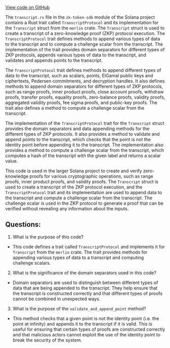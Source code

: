 
[View code on GitHub](https://github.com/solana-labs/solana/blob/master/zk-token-sdk/src/transcript.rs)

The `transcript.rs` file in the `zk-token-sdk` module of the Solana project contains a Rust trait called `TranscriptProtocol` and its implementation for the `Transcript` struct from the `merlin` crate. The `Transcript` struct is used to create a transcript of a zero-knowledge proof (ZKP) protocol execution. The `TranscriptProtocol` trait defines methods to append various types of data to the transcript and to compute a challenge scalar from the transcript. The implementation of the trait provides domain separators for different types of ZKP protocols, appends various types of data to the transcript, and validates and appends points to the transcript.

The `TranscriptProtocol` trait defines methods to append different types of data to the transcript, such as scalars, points, ElGamal public keys and ciphertexts, Pedersen commitments, and decryption handles. It also defines methods to append domain separators for different types of ZKP protocols, such as range proofs, inner product proofs, close account proofs, withdraw proofs, transfer proofs, equality proofs, zero-balance proofs, validity proofs, aggregated validity proofs, fee sigma proofs, and public-key proofs. The trait also defines a method to compute a challenge scalar from the transcript.

The implementation of the `TranscriptProtocol` trait for the `Transcript` struct provides the domain separators and data appending methods for the different types of ZKP protocols. It also provides a method to validate and append points to the transcript, which checks that the point is not the identity point before appending it to the transcript. The implementation also provides a method to compute a challenge scalar from the transcript, which computes a hash of the transcript with the given label and returns a scalar value.

This code is used in the larger Solana project to create and verify zero-knowledge proofs for various cryptographic operations, such as range proofs, inner product proofs, and validity proofs. The `Transcript` struct is used to create a transcript of the ZKP protocol execution, and the `TranscriptProtocol` trait and its implementation are used to append data to the transcript and compute a challenge scalar from the transcript. The challenge scalar is used in the ZKP protocol to generate a proof that can be verified without revealing any information about the inputs.
## Questions: 
 1. What is the purpose of this code?
- This code defines a trait called `TranscriptProtocol` and implements it for `Transcript` from the `merlin` crate. The trait provides methods for appending various types of data to a transcript and computing challenge scalars.

2. What is the significance of the domain separators used in this code?
- Domain separators are used to distinguish between different types of data that are being appended to the transcript. They help ensure that the transcript is constructed correctly and that different types of proofs cannot be combined in unexpected ways.

3. What is the purpose of the `validate_and_append_point` method?
- This method checks that a given point is not the identity point (i.e. the point at infinity) and appends it to the transcript if it is valid. This is useful for ensuring that certain types of proofs are constructed correctly and that malicious actors cannot exploit the use of the identity point to break the security of the system.